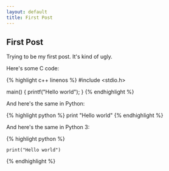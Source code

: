 ```yaml
---
layout: default
title: First Post
---
```


## First Post

Trying to be my first post. It's kind of ugly.

Here's some C code:

{% highlight c++ linenos %}
#include <stdio.h>

main() {
    printf("Hello world");
}
{% endhighlight %}

And here's the same in Python:

{% highlight python %}
    print "Hello world"
{% endhighlight %}

And here's the same in Python 3:

{% highlight python %}

    print("Hello world")

{% endhighlight %}
